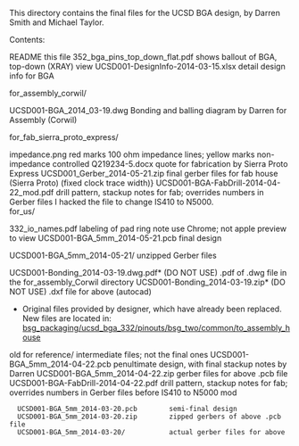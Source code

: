 This directory contains the final files for the UCSD BGA design, by Darren Smith and Michael Taylor.

Contents:

  README                                   this file
  352_bga_pins_top_down_flat.pdf           shows ballout of BGA, top-down (XRAY) view
  UCSD001-DesignInfo-2014-03-15.xlsx       detail design info for BGA

for_assembly_corwil/

   UCSD001-BGA_2014_03-19.dwg              Bonding and balling diagram by Darren for Assembly (Corwil)  

for_fab_sierra_proto_express/

   impedance.png                           red marks 100 ohm impedance lines; yellow marks non-impedance controlled
   Q219234-5.docx 		   	   quote for fabrication by Sierra Proto Express
   UCSD001_Gerber_2014-05-21.zip           final gerber files for fab house (Sierra Proto) (fixed clock trace width)}
   UCSD001-BGA-FabDrill-2014-04-22_mod.pdf drill pattern, stackup notes for fab; overrides numbers in Gerber files
                                           I hacked the file to change IS410 to N5000.                
for_us/

   332_io_names.pdf                        labeling of pad ring note use Chrome; not apple preview to view
   UCSD001-BGA_5mm_2014-05-21.pcb          final design

   UCSD001-BGA_5mm_2014-05-21/             unzipped Gerber files

   UCSD001-Bonding_2014-03-19.dwg.pdf*      (DO NOT USE) .pdf of .dwg file in the for_assembly_Corwil directory
   UCSD001-Bonding_2014-03-19.zip*          (DO NOT USE) .dxf file for above (autocad)
   * Original files provided by designer, which have already been replaced. New files are located in: [bsg_packaging/ucsd_bga_332/pinouts/bsg_two/common/to_assembly_house](../pinouts/bsg_two/common/to_assembly_house)

   old for reference/                       intermediate files; not the final ones
      UCSD001-BGA_5mm_2014-04-22.pcb	    penultimate design, with final stackup notes by Darren
      UCSD001-BGA_5mm_2014-04-22.zip 	    gerber files for above .pcb file
      UCSD001-BGA-FabDrill-2014-04-22.pdf   drill pattern, stackup notes for fab; overrides numbers in Gerber files
                                            before IS410 to N5000 mod

      UCSD001-BGA_5mm_2014-03-20.pcb 	    semi-final design
      UCSD001-BGA_5mm_2014-03-20.zip        zipped gerbers of above .pcb file
      UCSD001-BGA_5mm_2014-03-20/           actual gerber files for above
